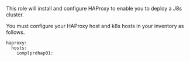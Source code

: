 This role will install and configure HAProxy to enable you to deploy a J8s cluster.

You must configure your HAProxy host and k8s hosts in your inventory as follows.

    haproxy:
      hosts:
        iomplprdhap01: